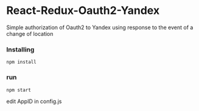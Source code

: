 # React-Redux-Oauth2-Yandex
Simple authorization of Oauth2 to Yandex using response to the event of a change of location

### Installing

```
npm install
```

### run

```
npm start
```

edit AppID in config.js
